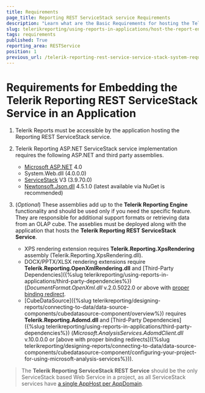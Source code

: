 ```yaml
---
title: Requirements
page_title: Reporting REST ServiceStack service Requirements
description: "Learn what are the Basic Requirements for hosting the Telerik Reporting REST ServiceStack Service in an Application."
slug: telerikreporting/using-reports-in-applications/host-the-report-engine-remotely/telerik-reporting-rest-services/servicestack-implementation/requirements
tags: requirements
published: True
reporting_area: RESTService
position: 1
previous_url: /telerik-reporting-rest-service-service-stack-system-requirements,/embedding-reports/host-the-report-engine-remotely/telerik-reporting-rest-services/servicestack-implementation/requirements
---
```


# Requirements for Embedding the Telerik Reporting REST ServiceStack Service in an Application

1. Telerik Reports must be accessible by the application hosting the Reporting REST ServiceStack service.
1. Telerik Reporting ASP.NET ServiceStack service implementation requires the following ASP.NET and third party assemblies.

	+ [Microsoft ASP.NET](https://dotnet.microsoft.com/en-us/apps/aspnet) 4.0
	+ System.Web.dll (4.0.0.0)
	+ [ServiceStack](https://servicestack.net/) V3 (3.9.70.0)
	+ [Newtonsoft.Json.dll](https://www.newtonsoft.com/json) 4.5.1.0 (latest available via NuGet is recommended)

1. (_Optional_) These assemblies add up to the __Telerik Reporting Engine__ functionality and should be used only if you need the specific feature. They are responsible for additional support formats or retrieving data from an OLAP cube. The asseblies must be deployed along with the application that hosts the __Telerik Reporting REST ServiceStack Service__.

	+ XPS rendering extension requires __Telerik.Reporting.XpsRendering__ assembly (Telerik.Reporting.XpsRendering.dll).
	+ DOCX/PPTX/XLSX rendering extensions require __Telerik.Reporting.OpenXmlRendering.dll__ and [Third-Party Dependencies]({%slug telerikreporting/using-reports-in-applications/third-party-dependencies%}) (_DocumentFormat.OpenXml.dll_ v.2.0.5022.0 or above with [proper binding redirect](https://learn.microsoft.com/en-us/dotnet/framework/configure-apps/file-schema/runtime/bindingredirect-element).
	+ [CubeDataSource]({%slug telerikreporting/designing-reports/connecting-to-data/data-source-components/cubedatasource-component/overview%}) requires __Telerik.Reporting.Adomd.dll__ and [Third-Party Dependencies]({%slug telerikreporting/using-reports-in-applications/third-party-dependencies%}) (*Microsoft.AnalysisServices.AdomdClient.dll* v.10.0.0.0 or [above with proper binding redirects]({%slug telerikreporting/designing-reports/connecting-to-data/data-source-components/cubedatasource-component/configuring-your-project-for-using-microsoft-analysis-services%})).

> The __Telerik Reporting ServiceStack REST Service__ should be the only ServiceStack based Web Service in a project, as all ServiceStack services have [a single AppHost per AppDomain](https://docs.servicestack.net/modularizing-services).
